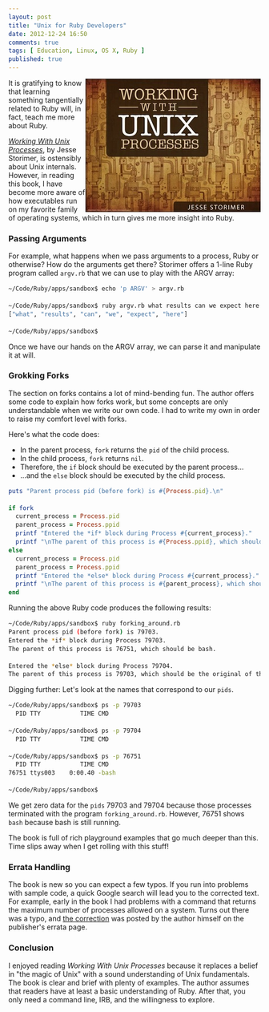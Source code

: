 ```yaml
---
layout: post
title: "Unix for Ruby Developers"
date: 2012-12-24 16:50
comments: true
tags: [ Education, Linux, OS X, Ruby ]
published: true
---
```

<a href="http://workingwithunixprocesses.com/"><img src="/images/working-w-unix-processes.jpg" align="right" width="350" height="266"></a>
It is gratifying to know that learning something tangentially related to Ruby will, in fact, teach me more about Ruby. 

[_Working With Unix Processes_](http://workingwithunixprocesses.com/), by Jesse Storimer, is ostensibly about Unix internals. However, in reading this book, I have become more aware of how executables run on my favorite family of operating systems, which in turn gives me more insight into Ruby.

### Passing Arguments
For example, what happens when we pass arguments to a process, Ruby or otherwise? How do the arguments get there? Storimer offers a 1-line Ruby program called `argv.rb` that we can use to play with the ARGV array:

<!--more-->

``` bash
~/Code/Ruby/apps/sandbox$ echo 'p ARGV' > argv.rb

~/Code/Ruby/apps/sandbox$ ruby argv.rb what results can we expect here
["what", "results", "can", "we", "expect", "here"]

~/Code/Ruby/apps/sandbox$ 

```

Once we have our hands on the ARGV array, we can parse it and manipulate it at will.

### Grokking Forks
The section on forks contains a lot of mind-bending fun. The author offers some code to explain how forks work, but some concepts are only understandable when we write our own code. I had to write my own in order to raise my comfort level with forks. 

Here's what the code does:

* In the parent process, `fork` returns the `pid` of the child process.
* In the child process, `fork` returns `nil`.
* Therefore, the `if` block should be executed by the parent process...
* ...and the `else` block should be executed by the child process.

``` ruby
puts "Parent process pid (before fork) is #{Process.pid}.\n"

if fork
  current_process = Process.pid
  parent_process = Process.ppid
  printf "Entered the *if* block during Process #{current_process}."
  printf "\nThe parent of this process is #{Process.ppid}, which should be bash.\n\n"
else
  current_process = Process.pid
  parent_process = Process.ppid
  printf "Entered the *else* block during Process #{current_process}."
  printf "\nThe parent of this process is #{parent_process}, which should be the original of this process.\n\n"
end

```

Running the above Ruby code produces the following results:

``` bash
~/Code/Ruby/apps/sandbox$ ruby forking_around.rb 
Parent process pid (before fork) is 79703.
Entered the *if* block during Process 79703.
The parent of this process is 76751, which should be bash.

Entered the *else* block during Process 79704.
The parent of this process is 79703, which should be the original of this process.

```

Digging further: Let's look at the names that correspond to our
`pids`.

``` bash
~/Code/Ruby/apps/sandbox$ ps -p 79703
  PID TTY           TIME CMD

~/Code/Ruby/apps/sandbox$ ps -p 79704
  PID TTY           TIME CMD

~/Code/Ruby/apps/sandbox$ ps -p 76751
  PID TTY           TIME CMD
76751 ttys003    0:00.40 -bash

~/Code/Ruby/apps/sandbox$ 
```

We get zero data for the `pids` 79703 and 79704 because those processes terminated with the program `forking_around.rb`. However, 76751 shows `bash` because bash is still running.

The book is full of rich playground examples that go much deeper than this. Time slips away when I get rolling with this stuff!

### Errata Handling
The book is new so you can expect a few typos. If you run into problems with sample code, a quick Google search will lead you to the corrected text. For example, early in the book I had problems with a command that returns the maximum number of processes allowed on a system. Turns out there was a typo, and <a href="http://forums.pragprog.com/forums/261/topics/11191">the correction</a> was posted by the author himself on the publisher's errata page.

### Conclusion
I enjoyed reading _Working With Unix Processes_ because it replaces a belief in "the magic of Unix" with a sound understanding of Unix fundamentals. The book is clear and brief with plenty of examples. The author assumes that readers have at least a basic understanding of Ruby. After that, you only need a command line, IRB, and the willingness to explore.
